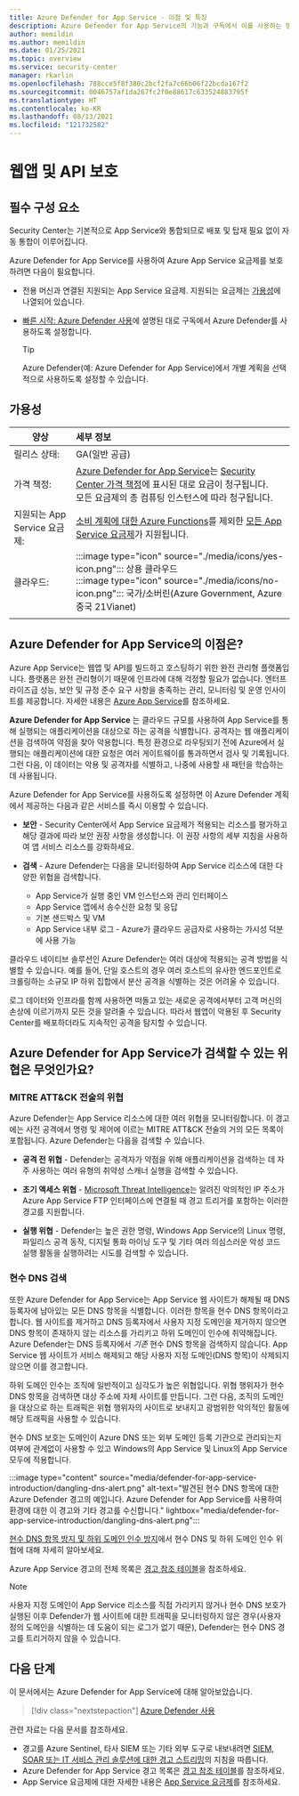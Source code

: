 ```yaml
---
title: Azure Defender for App Service - 이점 및 특징
description: Azure Defender for App Service의 기능과 구독에서 이를 사용하는 방법에 대해 알아보세요.
author: memildin
ms.author: memildin
ms.date: 01/25/2021
ms.topic: overview
ms.service: security-center
manager: rkarlin
ms.openlocfilehash: 788cce5f8f380c2bcf2fa7c66b06f22bcda167f2
ms.sourcegitcommit: 0046757af1da267fc2f0e88617c633524883795f
ms.translationtype: HT
ms.contentlocale: ko-KR
ms.lasthandoff: 08/13/2021
ms.locfileid: "121732582"
---
```

# <a name="protect-your-web-apps-and-apis"></a>웹앱 및 API 보호

## <a name="prerequisites"></a>필수 구성 요소

Security Center는 기본적으로 App Service와 통합되므로 배포 및 탑재 필요 없이 자동 통합이 이루어집니다.

Azure Defender for App Service를 사용하여 Azure App Service 요금제를 보호하려면 다음이 필요합니다.

- 전용 머신과 연결된 지원되는 App Service 요금제. 지원되는 요금제는 [가용성](#availability)에 나열되어 있습니다.

- [빠른 시작: Azure Defender 사용](enable-azure-defender.md)에 설명된 대로 구독에서 Azure Defender를 사용하도록 설정합니다.

    > [!TIP]
    > Azure Defender(예: Azure Defender for App Service)에서 개별 계획을 선택적으로 사용하도록 설정할 수 있습니다.

## <a name="availability"></a>가용성

| 양상                       | 세부 정보                                                                                                                                                                                        |
|------------------------------|:-----------------------------------------------------------------------------------------------------------------------------------------------------------------------------------------------|
| 릴리스 상태:               | GA(일반 공급)                                                                                                                                                                      |
| 가격 책정:                     | [Azure Defender for App Service](azure-defender.md)는 [Security Center 가격 책정](https://azure.microsoft.com/pricing/details/security-center/)에 표시된 대로 요금이 청구됩니다.<br>모든 요금제의 총 컴퓨팅 인스턴스에 따라 청구됩니다.       |
| 지원되는 App Service 요금제: | [소비 계획에 대한 Azure Functions](../azure-functions/functions-scale.md)를 제외한 [모든 App Service 요금제](https://azure.microsoft.com/pricing/details/app-service/plans/)가 지원됩니다. |
| 클라우드:                      | :::image type="icon" source="./media/icons/yes-icon.png"::: 상용 클라우드<br>:::image type="icon" source="./media/icons/no-icon.png"::: 국가/소버린(Azure Government, Azure 중국 21Vianet)                                                     |
|                              |                                                                                                                                                                                                |

## <a name="what-are-the-benefits-of-azure-defender-for-app-service"></a>Azure Defender for App Service의 이점은?

Azure App Service는 웹앱 및 API를 빌드하고 호스팅하기 위한 완전 관리형 플랫폼입니다. 플랫폼은 완전 관리형이기 때문에 인프라에 대해 걱정할 필요가 없습니다. 엔터프라이즈급 성능, 보안 및 규정 준수 요구 사항을 충족하는 관리, 모니터링 및 운영 인사이트를 제공합니다. 자세한 내용은 [Azure App Service](https://azure.microsoft.com/services/app-service/)를 참조하세요.

**Azure Defender for App Service** 는 클라우드 규모를 사용하여 App Service를 통해 실행되는 애플리케이션을 대상으로 하는 공격을 식별합니다. 공격자는 웹 애플리케이션을 검색하여 약점을 찾아 악용합니다. 특정 환경으로 라우팅되기 전에 Azure에서 실행되는 애플리케이션에 대한 요청은 여러 게이트웨이를 통과하면서 검사 및 기록됩니다. 그런 다음, 이 데이터는 악용 및 공격자를 식별하고, 나중에 사용할 새 패턴을 학습하는 데 사용됩니다.

Azure Defender for App Service를 사용하도록 설정하면 이 Azure Defender 계획에서 제공하는 다음과 같은 서비스를 즉시 이용할 수 있습니다.

- **보안** - Security Center에서 App Service 요금제가 적용되는 리소스를 평가하고 해당 결과에 따라 보안 권장 사항을 생성합니다. 이 권장 사항의 세부 지침을 사용하여 앱 서비스 리소스를 강화하세요.

- **검색** - Azure Defender는 다음을 모니터링하여 App Service 리소스에 대한 다양한 위협을 검색합니다.
    - App Service가 실행 중인 VM 인스턴스와 관리 인터페이스
    - App Service 앱에서 송수신한 요청 및 응답
    - 기본 샌드박스 및 VM
    - App Service 내부 로그 - Azure가 클라우드 공급자로 사용하는 가시성 덕분에 사용 가능

클라우드 네이티브 솔루션인 Azure Defender는 여러 대상에 적용되는 공격 방법을 식별할 수 있습니다. 예를 들어, 단일 호스트의 경우 여러 호스트의 유사한 엔드포인트로 크롤링하는 소규모 IP 하위 집합에서 분산 공격을 식별하는 것은 어려울 수 있습니다.

로그 데이터와 인프라를 함께 사용하면 떠돌고 있는 새로운 공격에서부터 고객 머신의 손상에 이르기까지 모든 것을 알려줄 수 있습니다. 따라서 웹앱이 악용된 후 Security Center를 배포하더라도 지속적인 공격을 탐지할 수 있습니다.


## <a name="what-threats-can-azure-defender-for-app-service-detect"></a>Azure Defender for App Service가 검색할 수 있는 위협은 무엇인가요?

### <a name="threats-by-mitre-attck-tactics"></a>MITRE ATT&CK 전술의 위협

Azure Defender는 App Service 리소스에 대한 여러 위협을 모니터링합니다. 이 경고에는 사전 공격에서 명령 및 제어에 이르는 MITRE ATT&CK 전술의 거의 모든 목록이 포함됩니다. Azure Defender는 다음을 검색할 수 있습니다.

- **공격 전 위협** - Defender는 공격자가 약점을 위해 애플리케이션을 검색하는 데 자주 사용하는 여러 유형의 취약성 스캐너 실행을 검색할 수 있습니다.

- **초기 액세스 위협** - [Microsoft Threat Intelligence](https://go.microsoft.com/fwlink/?linkid=2128684)는 알려진 악의적인 IP 주소가 Azure App Service FTP 인터페이스에 연결될 때 경고 트리거를 포함하는 이러한 경고를 지원합니다.

- **실행 위협** - Defender는 높은 권한 명령, Windows App Service의 Linux 명령, 파일리스 공격 동작, 디지털 통화 마이닝 도구 및 기타 여러 의심스러운 악성 코드 실행 활동을 실행하려는 시도를 검색할 수 있습니다.

### <a name="dangling-dns-detection"></a>현수 DNS 검색

또한 Azure Defender for App Service는 App Service 웹 사이트가 해제될 때 DNS 등록자에 남아있는 모든 DNS 항목을 식별합니다. 이러한 항목을 현수 DNS 항목이라고 합니다. 웹 사이트를 제거하고 DNS 등록자에서 사용자 지정 도메인을 제거하지 않으면 DNS 항목이 존재하지 않는 리소스를 가리키고 하위 도메인이 인수에 취약해집니다. Azure Defender는 DNS 등록자에서 *기존* 현수 DNS 항목을 검색하지 않습니다. App Service 웹 사이트가 서비스 해제되고 해당 사용자 지정 도메인(DNS 항목)이 삭제되지 않으면 이를 경고합니다.

하위 도메인 인수는 조직에 일반적이고 심각도가 높은 위협입니다. 위협 행위자가 현수 DNS 항목을 검색하면 대상 주소에 자체 사이트를 만듭니다. 그런 다음, 조직의 도메인을 대상으로 하는 트래픽은 위협 행위자의 사이트로 보내지고 광범위한 악의적인 활동에 해당 트래픽을 사용할 수 있습니다.

현수 DNS 보호는 도메인이 Azure DNS 또는 외부 도메인 등록 기관으로 관리되는지 여부에 관계없이 사용할 수 있고 Windows의 App Service 및 Linux의 App Service 모두에 적용합니다.

:::image type="content" source="media/defender-for-app-service-introduction/dangling-dns-alert.png" alt-text="발견된 현수 DNS 항목에 대한 Azure Defender 경고의 예입니다. Azure Defender for App Service를 사용하여 환경에 대한 이 경고와 기타 경고를 수신합니다." lightbox="media/defender-for-app-service-introduction/dangling-dns-alert.png":::

[현수 DNS 항목 방지 및 하위 도메인 인수 방지](../security/fundamentals/subdomain-takeover.md)에서 현수 DNS 및 하위 도메인 인수 위협에 대해 자세히 알아보세요.

Azure App Service 경고의 전체 목록은 [경고 참조 테이블](alerts-reference.md#alerts-azureappserv)을 참조하세요.

> [!NOTE]
> 사용자 지정 도메인이 App Service 리소스를 직접 가리키지 않거나 현수 DNS 보호가 실행된 이후 Defender가 웹 사이트에 대한 트래픽을 모니터링하지 않은 경우(사용자 정의 도메인을 식별하는 데 도움이 되는 로그가 없기 때문), Defender는 현수 DNS 경고를 트리거하지 않을 수 있습니다.

## <a name="next-steps"></a>다음 단계

이 문서에서는 Azure Defender for App Service에 대해 알아보았습니다. 

> [!div class="nextstepaction"]
> [Azure Defender 사용](enable-azure-defender.md)

관련 자료는 다음 문서를 참조하세요. 

- 경고를 Azure Sentinel, 타사 SIEM 또는 기타 외부 도구로 내보내려면 [SIEM, SOAR 또는 IT 서비스 관리 솔루션에 대한 경고 스트리밍](export-to-siem.md)의 지침을 따릅니다.
- Azure Defender for App Service 경고 목록은 [경고 참조 테이블](alerts-reference.md#alerts-azureappserv)를 참조하세요.
- App Service 요금제에 대한 자세한 내용은 [App Service 요금제](https://azure.microsoft.com/pricing/details/app-service/plans/)를 참조하세요.